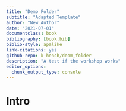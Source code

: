 ```yaml
---
title: "Demo Folder"
subtitle: "Adapted Template" 
author: "New Author"
date: "2021-07-01"
documentclass: book
bibliography: [book.bib]
biblio-style: apalike
link-citations: yes
github-repo: k-hench/deom_folder
description: "A test if the workshop works"
editor_options: 
  chunk_output_type: console
---
```







# Intro
